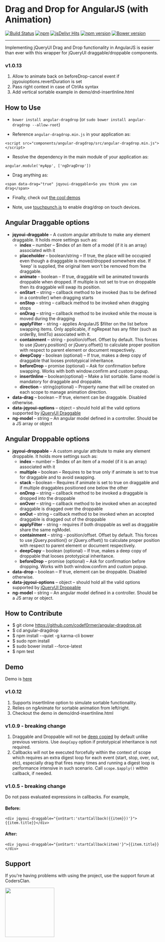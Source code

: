 # Drag and Drop for AngularJS (with Animation)
[![Build Status](https://api.travis-ci.org/codef0rmer/angular-dragdrop.svg?branch=master)](https://travis-ci.org/codef0rmer/angular-dragdrop)
[![npm](https://img.shields.io/npm/dt/angular-dragdrop.svg)](https://www.npmjs.com/package/angular-dragdrop)
[![jsDelivr Hits](https://data.jsdelivr.com/v1/package/npm/angular-dragdrop/badge?style=rounded)](https://www.jsdelivr.com/package/npm/angular-dragdrop)
[![npm version](https://img.shields.io/npm/v/angular-dragdrop.svg)](https://www.npmjs.com/package/angular-dragdrop)
[![Bower version](https://img.shields.io/bower/v/angular-dragdrop.svg)](https://github.com/codef0rmer/angular-dragdrop)

---

Implementing jQueryUI Drag and Drop functionality in AngularJS is easier than ever with this wrapper for jQueryUI draggable/droppable components.

### v1.0.13

1. Allow to animate back on beforeDrop-cancel event if jqyouioptions.revertDuration is set
1. Pass right context in case of CtrlAs syntax
1. Add vertical sortable example in demo/dnd-insertInline.html


## How to Use

* `bower install angular-dragdrop` (or `sudo bower install angular-dragdrop --allow-root`)

* Reference `angular-dragdrop.min.js` in your application as:


```
<script src="components/angular-dragdrop/src/angular-dragdrop.min.js"></script>
```

* Resolve the dependency in the main module of your application as:


```
angular.module('myApp', ['ngDragDrop'])
```

* Drag anything as:

```
<span data-drag="true" jqyoui-draggable>So you think you can drag</span>
```

* Finally, check out [the cool demos](http://codef0rmer.github.io/angular-dragdrop/#/)

* Note, use [touchpunch.js](http://touchpunch.furf.com/) to enable drag/drop on touch devices.

## Angular Draggable options
* **jqyoui-draggable** – A custom angular attribute to make any element draggable. It holds more settings such as:
    * **index** – number – $index of an item of a model (if it is an array) associated with it
    * **placeholder** – boolean/string – If true, the place will be occupied even though a dragggable is moved/dropped somewhere else. If 'keep' is supplied, the original item won't be removed from the draggable.
    * **animate** – boolean – If true, draggable will be animated towards droppable when dropped. If multiple is not set to true on droppable then its draggable will swap its position.
    * **onStart** – string – callback method to be invoked (has to be defined in a controller) when dragging starts
    * **onStop** – string – callback method to be invoked when dragging stops
    * **onDrag** – string – callback method to be invoked while the mouse is moved during the dragging
    * **applyFilter** - string - applies AngularJS $filter on the list before swapping items. Only applicable, if ngRepeat has any filter (such as orderBy, limitTo) associated with it.
    * **containment** – string - position/offset. Offset by default. This forces to use jQuery.position() or jQuery.offset() to calculate proper position with respect to parent element or document respectively. 
    * **deepCopy** - boolean (optional) – If true, makes a deep copy of draggable that looses prototypical inheritance.
    * **beforeDrop** – promise (optional) – Ask for confirmation before swapping. Works with both window.confirm and custom popup. 
    * **insertInline** – boolean(optional) – Make a list sortable. Same model is mandatory for draggable and droppable.
    * **direction** – string(optional) – Property name that will be created on each scope to manage animation direction. 
* **data-drag** – boolean – If true, element can be draggable. Disabled otherwise.
* **data-jqyoui-options** – object – should hold all the valid options supported by [jQueryUI Draggable](http://api.jqueryui.com/draggable)
* **ng-model** – string – An angular model defined in a controller. Should be a JS array or object

## Angular Droppable options
* **jqyoui-droppable** – A custom angular attribute to make any element droppable. It holds more settings such as:
    * **index** – number – $index of an item of a model (if it is an array) associated with it
    * **multiple** – boolean – Requires to be true only if animate is set to true for draggable and to avoid swapping.
    * **stack** – boolean – Requires if animate is set to true on draggable and if multiple draggables positioned one below the other
    * **onDrop** – string – callback method to be invoked a draggable is dropped into the droppable
    * **onOver** – string – callback method to be invoked when an accepted draggable is dragged over the droppable
    * **onOut** – string – callback method to be invoked when an accepted draggable is dragged out of the droppable
    * **applyFilter** - string - requires if both droppable as well as draggable share the same ngModel.
    * **containment** – string - position/offset. Offset by default. This forces to use jQuery.position() or jQuery.offset() to calculate proper position with respect to parent element or document respectively. 
    * **deepCopy** – boolean (optional) – If true, makes a deep copy of droppable that looses prototypical inheritance.
    * **beforeDrop** – promise (optional) – Ask for confirmation before dropping. Works with both window.confirm and custom popup. 
* **data-drop** – boolean – If true, element can be droppable. Disabled otherwise.
* **data-jqyoui-options** – object – should hold all the valid options supported by [jQueryUI Droppable](http://api.jqueryui.com/droppable)
* **ng-model** – string – An angular model defined in a controller. Should be a JS array or object.

## How to Contribute
* $ git clone https://github.com/codef0rmer/angular-dragdrop.git
* $ cd angular-dragdrop
* $ npm install --quiet -g karma-cli bower
* $ sudo npm install
* $ sudo bower install --force-latest
* $ npm test

## Demo
Demo is [here](http://codef0rmer.github.io/angular-dragdrop/#/)

### v1.0.12
1. Supports insertInline option to simulate sortable functionality.
1. Relies on ngAnimate for sortable animation from left/right.
1. Checkout the demo in demo/dnd-insertInline.html

### v1.0.9 - breaking change
1. Draggable and Droppable will not be [deep copied](https://egghead.io/lessons/angularjs-angular-copy-for-deep-copy) by default unlike previous versions. Use `deepCopy` option if prototypical inheritance is not required.
1. Callbacks will not be executed forcefully within the context of scope which requires an extra digest loop for each event (start, stop, over, out, etc), especially drag that fires many times and running a digest loop is performance intensive in such scenario. Call `scope.$apply()` within callback, if needed.


### v1.0.5 - breaking change
Do not pass evaluated expressions in callbacks. For example, 
#### Before:
```
<div jqyoui-draggable="{onStart:'startCallback({{item}})'}">{{item.title}}</div>
```
#### After:
```
<div jqyoui-draggable="{onStart:'startCallback(item)'}">{{item.title}}</div>
```

## Support
If you're having problems with using the project, use the support forum at CodersClan.

<a href="http://codersclan.net/forum/index.php?repo_id=17"><img src="http://www.codersclan.net/graphics/getSupport_blue_big.png" width="160"></a>
